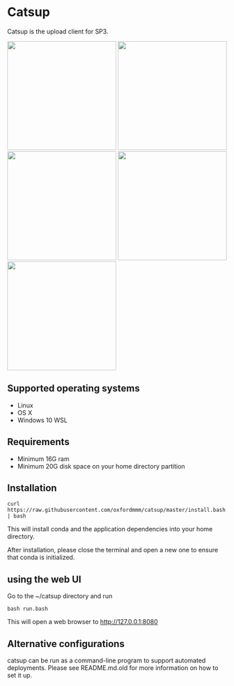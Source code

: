 # Catsup

Catsup is the upload client for SP3.

<img src="https://i.imgur.com/6m0unoK.png" width=250> <img src="https://i.imgur.com/T7jLKkN.png" width=250> <img src="https://i.imgur.com/3EGU1bk.png" width=250> <img src="https://i.imgur.com/UYZodNw.png" width=250> <img src="https://i.imgur.com/JCrFAg8.png" width=250>

## Supported operating systems

- Linux
- OS X
- Windows 10 WSL

## Requirements

- Minimum 16G ram
- Minimum 20G disk space on your home directory partition

## Installation

```curl https://raw.githubusercontent.com/oxfordmmm/catsup/master/install.bash | bash```

This will install conda and the application dependencies into your home directory.

After installation, please close the terminal and open a new one to ensure that conda is initialized.

## using the web UI

Go to the ~/catsup directory and run

```bash run.bash```

This will open a web browser to http://127.0.0.1:8080

## Alternative configurations

catsup can be run as a command-line program to support automated deployments. Please see README.md.old for more information on how to set it up.

